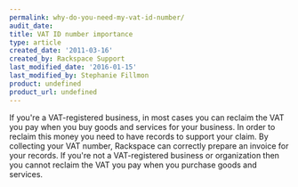 ```yaml
---
permalink: why-do-you-need-my-vat-id-number/
audit_date:
title: VAT ID number importance
type: article
created_date: '2011-03-16'
created_by: Rackspace Support
last_modified_date: '2016-01-15'
last_modified_by: Stephanie Fillmon
product: undefined
product_url: undefined
---
```


If you're a VAT-registered business, in most cases you can reclaim the
VAT you pay when you buy goods and services for your business. In order
to reclaim this money you need to have records to support your claim. By
collecting your VAT number, Rackspace can correctly prepare an invoice
for your records. If you're not a VAT-registered business or
organization then you cannot reclaim the VAT you pay when you purchase
goods and services.

